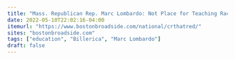 ```yaml
---
title: "Mass. Republican Rep. Marc Lombardo: Not Place for Teaching Race Hatred in Kindergarten – Starts petition"
date: 2022-05-10T22:02:16-04:00
itemurl: "https://www.bostonbroadside.com/national/crthatred/"
sites: "bostonbroadside.com"
tags: ["education", "Billerica", "Marc Lombardo"]
draft: false
---
```


